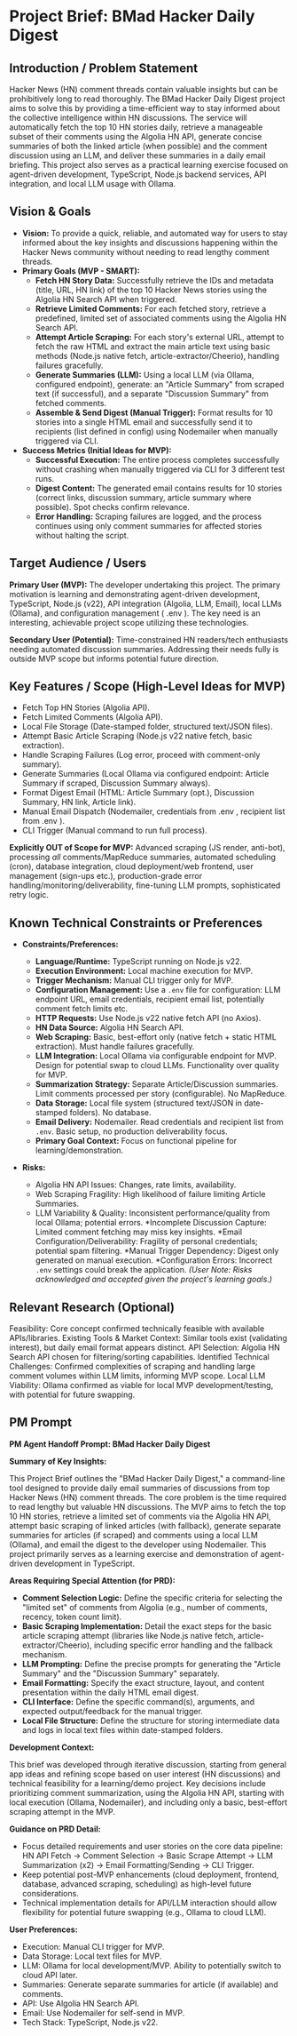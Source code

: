 # Project Brief: BMad Hacker Daily Digest

## Introduction / Problem Statement

Hacker News (HN) comment threads contain valuable insights but can be prohibitively long to read thoroughly. The BMad Hacker Daily Digest project aims to solve this by providing a time-efficient way to stay informed about the collective intelligence within HN discussions. The service will automatically fetch the top 10 HN stories daily, retrieve a manageable subset of their comments using the Algolia HN API, generate concise summaries of both the linked article (when possible) and the comment discussion using an LLM, and deliver these summaries in a daily email briefing. This project also serves as a practical learning exercise focused on agent-driven development, TypeScript, Node.js backend services, API integration, and local LLM usage with Ollama.

## Vision & Goals

- **Vision:** To provide a quick, reliable, and automated way for users to stay informed about the key insights and discussions happening within the Hacker News community without needing to read lengthy comment threads.
- **Primary Goals (MVP - SMART):**
  - **Fetch HN Story Data:** Successfully retrieve the IDs and metadata (title, URL, HN link) of the top 10 Hacker News stories using the Algolia HN Search API when triggered.
  - **Retrieve Limited Comments:** For each fetched story, retrieve a predefined, limited set of associated comments using the Algolia HN Search API.
  - **Attempt Article Scraping:** For each story's external URL, attempt to fetch the raw HTML and extract the main article text using basic methods (Node.js native fetch, article-extractor/Cheerio), handling failures gracefully.
  - **Generate Summaries (LLM):** Using a local LLM (via Ollama, configured endpoint), generate: an "Article Summary" from scraped text (if successful), and a separate "Discussion Summary" from fetched comments.
  - **Assemble & Send Digest (Manual Trigger):** Format results for 10 stories into a single HTML email and successfully send it to recipients (list defined in config) using Nodemailer when manually triggered via CLI.
- **Success Metrics (Initial Ideas for MVP):**
  - **Successful Execution:** The entire process completes successfully without crashing when manually triggered via CLI for 3 different test runs.
  - **Digest Content:** The generated email contains results for 10 stories (correct links, discussion summary, article summary where possible). Spot checks confirm relevance.
  - **Error Handling:** Scraping failures are logged, and the process continues using only comment summaries for affected stories without halting the script.

## Target Audience / Users

**Primary User (MVP):** The developer undertaking this project. The primary motivation is learning and demonstrating agent-driven development, TypeScript, Node.js (v22), API integration (Algolia, LLM, Email), local LLMs (Ollama), and configuration management ( .env ). The key need is an interesting, achievable project scope utilizing these technologies.

**Secondary User (Potential):** Time-constrained HN readers/tech enthusiasts needing automated discussion summaries. Addressing their needs fully is outside MVP scope but informs potential future direction.

## Key Features / Scope (High-Level Ideas for MVP)

- Fetch Top HN Stories (Algolia API).
- Fetch Limited Comments (Algolia API).
- Local File Storage (Date-stamped folder, structured text/JSON files).
- Attempt Basic Article Scraping (Node.js v22 native fetch, basic extraction).
- Handle Scraping Failures (Log error, proceed with comment-only summary).
- Generate Summaries (Local Ollama via configured endpoint: Article Summary if scraped, Discussion Summary always).
- Format Digest Email (HTML: Article Summary (opt.), Discussion Summary, HN link, Article link).
- Manual Email Dispatch (Nodemailer, credentials from .env , recipient list from .env ).
- CLI Trigger (Manual command to run full process).

**Explicitly OUT of Scope for MVP:** Advanced scraping (JS render, anti-bot), processing _all_ comments/MapReduce summaries, automated scheduling (cron), database integration, cloud deployment/web frontend, user management (sign-ups etc.), production-grade error handling/monitoring/deliverability, fine-tuning LLM prompts, sophisticated retry logic.

## Known Technical Constraints or Preferences

- **Constraints/Preferences:**

  - **Language/Runtime:** TypeScript running on Node.js v22.
  - **Execution Environment:** Local machine execution for MVP.
  - **Trigger Mechanism:** Manual CLI trigger only for MVP.
  - **Configuration Management:** Use a `.env` file for configuration: LLM endpoint URL, email credentials, recipient email list, potentially comment fetch limits etc.
  - **HTTP Requests:** Use Node.js v22 native fetch API (no Axios).
  - **HN Data Source:** Algolia HN Search API.
  - **Web Scraping:** Basic, best-effort only (native fetch + static HTML extraction). Must handle failures gracefully.
  - **LLM Integration:** Local Ollama via configurable endpoint for MVP. Design for potential swap to cloud LLMs. Functionality over quality for MVP.
  - **Summarization Strategy:** Separate Article/Discussion summaries. Limit comments processed per story (configurable). No MapReduce.
  - **Data Storage:** Local file system (structured text/JSON in date-stamped folders). No database.
  - **Email Delivery:** Nodemailer. Read credentials and recipient list from `.env`. Basic setup, no production deliverability focus.
  - **Primary Goal Context:** Focus on functional pipeline for learning/demonstration.

- **Risks:**
  - Algolia HN API Issues: Changes, rate limits, availability.
  - Web Scraping Fragility: High likelihood of failure limiting Article Summaries.
  - LLM Variability & Quality: Inconsistent performance/quality from local Ollama; potential errors.
    *Incomplete Discussion Capture: Limited comment fetching may miss key insights.
    *Email Configuration/Deliverability: Fragility of personal credentials; potential spam filtering.
    *Manual Trigger Dependency: Digest only generated on manual execution.
    *Configuration Errors: Incorrect `.env` settings could break the application.
    _(User Note: Risks acknowledged and accepted given the project's learning goals.)_

## Relevant Research (Optional)

Feasibility: Core concept confirmed technically feasible with available APIs/libraries.
Existing Tools & Market Context: Similar tools exist (validating interest), but daily email format appears distinct.
API Selection: Algolia HN Search API chosen for filtering/sorting capabilities.
Identified Technical Challenges: Confirmed complexities of scraping and handling large comment volumes within LLM limits, informing MVP scope.
Local LLM Viability: Ollama confirmed as viable for local MVP development/testing, with potential for future swapping.

## PM Prompt

**PM Agent Handoff Prompt: BMad Hacker Daily Digest**

**Summary of Key Insights:**

This Project Brief outlines the "BMad Hacker Daily Digest," a command-line tool designed to provide daily email summaries of discussions from top Hacker News (HN) comment threads. The core problem is the time required to read lengthy but valuable HN discussions. The MVP aims to fetch the top 10 HN stories, retrieve a limited set of comments via the Algolia HN API, attempt basic scraping of linked articles (with fallback), generate separate summaries for articles (if scraped) and comments using a local LLM (Ollama), and email the digest to the developer using Nodemailer. This project primarily serves as a learning exercise and demonstration of agent-driven development in TypeScript.

**Areas Requiring Special Attention (for PRD):**

- **Comment Selection Logic:** Define the specific criteria for selecting the "limited set" of comments from Algolia (e.g., number of comments, recency, token count limit).
- **Basic Scraping Implementation:** Detail the exact steps for the basic article scraping attempt (libraries like Node.js native fetch, article-extractor/Cheerio), including specific error handling and the fallback mechanism.
- **LLM Prompting:** Define the precise prompts for generating the "Article Summary" and the "Discussion Summary" separately.
- **Email Formatting:** Specify the exact structure, layout, and content presentation within the daily HTML email digest.
- **CLI Interface:** Define the specific command(s), arguments, and expected output/feedback for the manual trigger.
- **Local File Structure:** Define the structure for storing intermediate data and logs in local text files within date-stamped folders.

**Development Context:**

This brief was developed through iterative discussion, starting from general app ideas and refining scope based on user interest (HN discussions) and technical feasibility for a learning/demo project. Key decisions include prioritizing comment summarization, using the Algolia HN API, starting with local execution (Ollama, Nodemailer), and including only a basic, best-effort scraping attempt in the MVP.

**Guidance on PRD Detail:**

- Focus detailed requirements and user stories on the core data pipeline: HN API Fetch -> Comment Selection -> Basic Scrape Attempt -> LLM Summarization (x2) -> Email Formatting/Sending -> CLI Trigger.
- Keep potential post-MVP enhancements (cloud deployment, frontend, database, advanced scraping, scheduling) as high-level future considerations.
- Technical implementation details for API/LLM interaction should allow flexibility for potential future swapping (e.g., Ollama to cloud LLM).

**User Preferences:**

- Execution: Manual CLI trigger for MVP.
- Data Storage: Local text files for MVP.
- LLM: Ollama for local development/MVP. Ability to potentially switch to cloud API later.
- Summaries: Generate separate summaries for article (if available) and comments.
- API: Use Algolia HN Search API.
- Email: Use Nodemailer for self-send in MVP.
- Tech Stack: TypeScript, Node.js v22.
